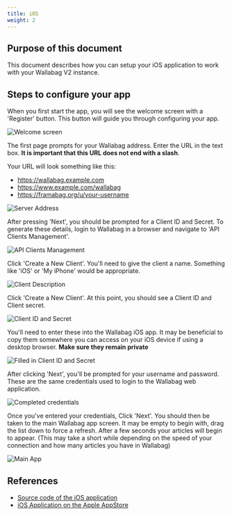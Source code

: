 ```yaml
---
title: iOS
weight: 2
---
```


## Purpose of this document

This document describes how you can setup your iOS application to
work with your Wallabag V2 instance.

## Steps to configure your app

When you first start the app, you will see the welcome screen with a 'Register' button. This button will guide you through configuring your app.

![Welcome screen](../../img/user/ios_welcome.en.png)

The first page prompts for your Wallabag address. Enter the URL in the text box. **It is important that this URL does not end with a slash**.

Your URL will look something like this:
* https://wallabag.example.com
* https://www.example.com/wallabag
* https://framabag.org/u/your-username

![Server Address](../../img/user/ios_wallabag_address.en.png)

After pressing 'Next', you should be prompted for a Client ID and Secret. To generate these details, login to Wallabag in a browser and navigate to 'API Clients Management'.

![API Clients Management](../../img/user/browser_api_management.en.png)

Click 'Create a New Client'. You'll need to give the client a name. Something like 'iOS' or 'My iPhone' would be appropriate.

![Client Description](../../img/user/browser_client_description.en.png)

Click 'Create a New Client'. At this point, you should see a Client ID and Client secret.

![Client ID and Secret](../../img/user/browser_client_secret.en.png)

You'll need to enter these into the Wallabag iOS app. It may be beneficial to copy them somewhere you can access on your iOS device if using a desktop browser. **Make sure they remain private**

![Filled in Client ID and Secret](../../img/user/ios_client_secret.en.png)

After clicking 'Next', you'll be prompted for your username and password. These are the same credentials used to login to the Wallabag web application.

![Completed credentials](../../img/user/ios_credentials.en.png)

Once you've entered your credentials, Click 'Next'. You should then be taken to the main Wallabag app screen. It may be empty to begin with, drag the list down to force a refresh. After a few seconds your articles will begin to appear. (This may take a short while depending on the speed of your connection and how many articles you have in Wallabag)

![Main App](../../img/user/ios_main_app.en.png)

## References

- [Source code of the iOS application](https://github.com/wallabag/ios-app)
- [iOS Application on the Apple AppStore](https://apps.apple.com/us/app/wallabag-2-official/id1170800946)
